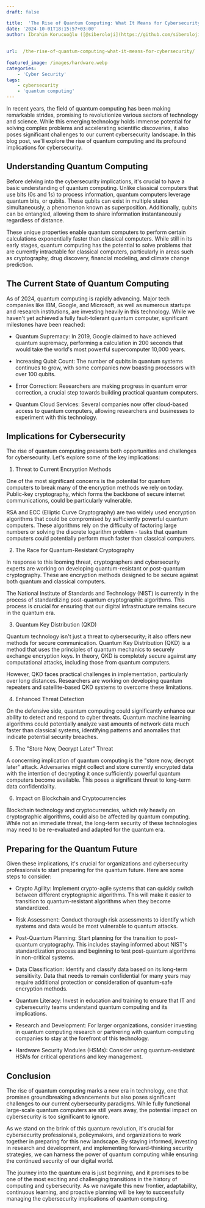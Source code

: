 ```yaml
---
draft: false

title:  'The Rise of Quantum Computing: What It Means for Cybersecurity'
date: '2024-10-01T18:15:57+03:00'
author: İbrahim Korucuoğlu ([@siberoloji](https://github.com/siberoloji))
 
 
url:  /the-rise-of-quantum-computing-what-it-means-for-cybersecurity/
 
featured_image: /images/hardware.webp
categories:
    - 'Cyber Security'
tags:
    - cybersecurity
    - 'quantum computing'
---
```



In recent years, the field of quantum computing has been making remarkable strides, promising to revolutionize various sectors of technology and science. While this emerging technology holds immense potential for solving complex problems and accelerating scientific discoveries, it also poses significant challenges to our current cybersecurity landscape. In this blog post, we'll explore the rise of quantum computing and its profound implications for cybersecurity.



## Understanding Quantum Computing



Before delving into the cybersecurity implications, it's crucial to have a basic understanding of quantum computing. Unlike classical computers that use bits (0s and 1s) to process information, quantum computers leverage quantum bits, or qubits. These qubits can exist in multiple states simultaneously, a phenomenon known as superposition. Additionally, qubits can be entangled, allowing them to share information instantaneously regardless of distance.



These unique properties enable quantum computers to perform certain calculations exponentially faster than classical computers. While still in its early stages, quantum computing has the potential to solve problems that are currently intractable for classical computers, particularly in areas such as cryptography, drug discovery, financial modeling, and climate change prediction.



## The Current State of Quantum Computing



As of 2024, quantum computing is rapidly advancing. Major tech companies like IBM, Google, and Microsoft, as well as numerous startups and research institutions, are investing heavily in this technology. While we haven't yet achieved a fully fault-tolerant quantum computer, significant milestones have been reached:


* Quantum Supremacy: In 2019, Google claimed to have achieved quantum supremacy, performing a calculation in 200 seconds that would take the world's most powerful supercomputer 10,000 years.

* Increasing Qubit Count: The number of qubits in quantum systems continues to grow, with some companies now boasting processors with over 100 qubits.

* Error Correction: Researchers are making progress in quantum error correction, a crucial step towards building practical quantum computers.

* Quantum Cloud Services: Several companies now offer cloud-based access to quantum computers, allowing researchers and businesses to experiment with this technology.




## Implications for Cybersecurity



The rise of quantum computing presents both opportunities and challenges for cybersecurity. Let's explore some of the key implications:



1. Threat to Current Encryption Methods



One of the most significant concerns is the potential for quantum computers to break many of the encryption methods we rely on today. Public-key cryptography, which forms the backbone of secure internet communications, could be particularly vulnerable.



RSA and ECC (Elliptic Curve Cryptography) are two widely used encryption algorithms that could be compromised by sufficiently powerful quantum computers. These algorithms rely on the difficulty of factoring large numbers or solving the discrete logarithm problem - tasks that quantum computers could potentially perform much faster than classical computers.



2. The Race for Quantum-Resistant Cryptography



In response to this looming threat, cryptographers and cybersecurity experts are working on developing quantum-resistant or post-quantum cryptography. These are encryption methods designed to be secure against both quantum and classical computers.



The National Institute of Standards and Technology (NIST) is currently in the process of standardizing post-quantum cryptographic algorithms. This process is crucial for ensuring that our digital infrastructure remains secure in the quantum era.



3. Quantum Key Distribution (QKD)



Quantum technology isn't just a threat to cybersecurity; it also offers new methods for secure communication. Quantum Key Distribution (QKD) is a method that uses the principles of quantum mechanics to securely exchange encryption keys. In theory, QKD is completely secure against any computational attacks, including those from quantum computers.



However, QKD faces practical challenges in implementation, particularly over long distances. Researchers are working on developing quantum repeaters and satellite-based QKD systems to overcome these limitations.



4. Enhanced Threat Detection



On the defensive side, quantum computing could significantly enhance our ability to detect and respond to cyber threats. Quantum machine learning algorithms could potentially analyze vast amounts of network data much faster than classical systems, identifying patterns and anomalies that indicate potential security breaches.



5. The "Store Now, Decrypt Later" Threat



A concerning implication of quantum computing is the "store now, decrypt later" attack. Adversaries might collect and store currently encrypted data with the intention of decrypting it once sufficiently powerful quantum computers become available. This poses a significant threat to long-term data confidentiality.



6. Impact on Blockchain and Cryptocurrencies



Blockchain technology and cryptocurrencies, which rely heavily on cryptographic algorithms, could also be affected by quantum computing. While not an immediate threat, the long-term security of these technologies may need to be re-evaluated and adapted for the quantum era.



## Preparing for the Quantum Future



Given these implications, it's crucial for organizations and cybersecurity professionals to start preparing for the quantum future. Here are some steps to consider:


* Crypto Agility: Implement crypto-agile systems that can quickly switch between different cryptographic algorithms. This will make it easier to transition to quantum-resistant algorithms when they become standardized.

* Risk Assessment: Conduct thorough risk assessments to identify which systems and data would be most vulnerable to quantum attacks.

* Post-Quantum Planning: Start planning for the transition to post-quantum cryptography. This includes staying informed about NIST's standardization process and beginning to test post-quantum algorithms in non-critical systems.

* Data Classification: Identify and classify data based on its long-term sensitivity. Data that needs to remain confidential for many years may require additional protection or consideration of quantum-safe encryption methods.

* Quantum Literacy: Invest in education and training to ensure that IT and cybersecurity teams understand quantum computing and its implications.

* Research and Development: For larger organizations, consider investing in quantum computing research or partnering with quantum computing companies to stay at the forefront of this technology.

* Hardware Security Modules (HSMs): Consider using quantum-resistant HSMs for critical operations and key management.




## Conclusion



The rise of quantum computing marks a new era in technology, one that promises groundbreaking advancements but also poses significant challenges to our current cybersecurity paradigms. While fully functional large-scale quantum computers are still years away, the potential impact on cybersecurity is too significant to ignore.



As we stand on the brink of this quantum revolution, it's crucial for cybersecurity professionals, policymakers, and organizations to work together in preparing for this new landscape. By staying informed, investing in research and development, and implementing forward-thinking security strategies, we can harness the power of quantum computing while ensuring the continued security of our digital world.



The journey into the quantum era is just beginning, and it promises to be one of the most exciting and challenging transitions in the history of computing and cybersecurity. As we navigate this new frontier, adaptability, continuous learning, and proactive planning will be key to successfully managing the cybersecurity implications of quantum computing.
